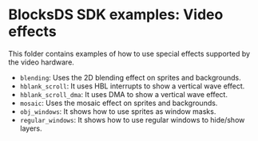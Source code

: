 # BlocksDS SDK examples: Video effects

This folder contains examples of how to use special effects supported by the
video hardware.

- `blending`: Uses the 2D blending effect on sprites and backgrounds.
- `hblank_scroll`: It uses HBL interrupts to show a vertical wave effect.
- `hblank_scroll_dma`: It uses DMA to show a vertical wave effect.
- `mosaic`: Uses the mosaic effect on sprites and backgrounds.
- `obj_windows`: It shows how to use sprites as window masks.
- `regular_windows`: It shows how to use regular windows to hide/show layers.
